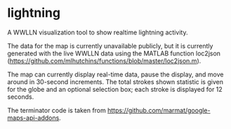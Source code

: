 lightning
=========

A WWLLN visualization tool to show realtime lightning activity.

The data for the map is currently unavailable publicly, but it is currently generated with the live WWLLN data using the MATLAB function loc2json (https://github.com/mlhutchins/functions/blob/master/loc2json.m).

The map can currently display real-time data, pause the display, and move around in 30-second increments.  The total strokes shown statistic is given for the globe and an optional selection box; each stroke is displayed for 12 seconds.

The terminator code is taken from https://github.com/marmat/google-maps-api-addons.